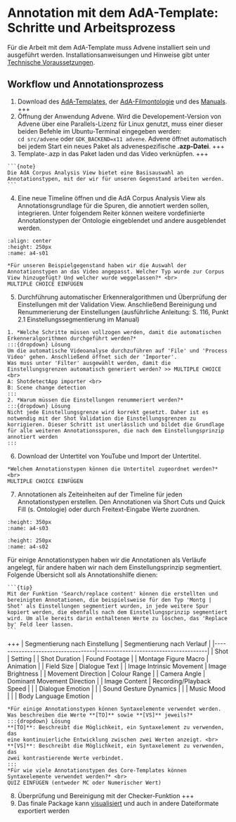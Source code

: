 # Annotation mit dem AdA-Template: Schritte und Arbeitsprozess

Für die Arbeit mit dem AdA-Template muss Advene installiert sein und ausgeführt werden. Installationsanweisungen und Hinweise gibt unter [Technische Voraussetzungen](../Kapitel_I/Technische_Voraussetzungen).

## Workflow und Annotationsprozess

1.	Download des [AdA-Templates](../assets/AdA_template_07_2021.azp), der [AdA-Filmontologie](../assets/Ada_Filmontologie_Deu_23_07_2021.pdf) und des [Manuals](../assets/Manual_Advene_AdA_D_Vers1_0.pdf).
+++
2.	Öffnung der Anwendung Advene. Wird die Developement-Version von Advene über eine Parallels-Lizenz für Linux genutzt, muss einer dieser beiden Befehle im Ubuntu-Terminal eingegeben werden: <br>
`cd src/advene` oder `GDK_BACKEND=x11 advene`. Advene öffnet automatisch bei jedem Start ein neues Paket als advenespezifische **.azp-Datei**. 
+++
3.	Template-.azp in das Paket laden und das Video verknüpfen.
+++
````{margin}
```{note}
Die AdA Corpus Analysis View bietet eine Basisauswahl an Annotationstypen, mit der wir für unseren Gegenstand arbeiten werden.
```
````
4.	Eine neue Timeline öffnen und die AdA Corpus Analysis View als Annotationsgrundlage für die Spuren, die annotiert werden sollen, integrieren. Unter folgendem Reiter können weitere vordefinierte Annotationstypen der Ontologie eingeblendet und andere ausgeblendet werden.
```{image} ../_images/A4-S01.png
:align: center
:height: 250px
:name: a4-s01
```
```{admonition} **Übung**
*Für unseren Beispielgegenstand haben wir die Auswahl der Annotationstypen an das Video angepasst. Welcher Typ wurde zur Corpus View hinzugefügt? Und welcher wurde weggelassen?* <br>
MULTIPLE CHOICE EINFÜGEN
```
5.	Durchführung automatischer Erkenneralgorithmen und Überprüfung der Einstellungen mit der Validation View. Anschließend Bereinigung und Renummerierung der Einstellungen (ausführliche Anleitung: S. 116, Punkt 2.1 Einstellungssegmentierung im Manual)
```{admonition} **Übung**
1. *Welche Schritte müssen vollzogen werden, damit die automatischen Erkenneralgorithmen durchgeführt werden?*
:::{dropdown} Lösung
Um die automatische Videoanalyse durchzuführen auf 'File' und 'Process Video' gehen. Anschließend öffnet sich der 'Importer'. 
Was muss unter 'Filter' ausgewählt werden, damit die Einstellungsgrenzen automatisch generiert werden? >> MULTIPLE CHOICE <br>
A: ShotdetectApp importer <br>
B: Scene change detection 
:::
2. *Warum müssen die Einstellungen renummeriert werden?*
:::{dropdown} Lösung
Nicht jede Einstellungsgrenze wird korrekt gesetzt. Daher ist es notwendig mit der Shot Validation die Einstellungsgrenzen zu korrigieren. Dieser Schritt ist unerlässlich und bildet die Grundlage für alle weiteren Annotationsspuren, die nach dem Einstellungsprinzip annotiert werden 
:::
```
6.	Download der Untertitel von YouTube und Import der Untertitel.
```{admonition} **Übung**
*Welchem Annotationstypen können die Untertitel zugeordnet werden?* <br>
MULTIPLE CHOICE EINFÜGEN
```
7.	Annotationen als Zeiteinheiten auf der Timeline für jeden Annotationstypen erstellen. Den Annotationen via Short Cuts und Quick Fill (s. Ontologie) oder durch Freitext-Eingabe Werte zuordnen.
```{image} ../_images/A4-S03.png
:height: 350px
:name: a4-s03
```
```{image} ../_images/A4-S02.png
:height: 250px
:name: a4-s02
```
Für einige Annotationstypen haben wir die Annotationen als Verläufe angelegt, für andere haben wir nach dem Einstellungsprinzip segmentiert. Folgende Übersicht soll als Annotationshilfe dienen:
````{margin}
```{tip}
Mit der Funktion 'Search/replace content' können die erstellten und bereinigten Annotationen, die beispielsweise für den Typ 'Montg | Shot' als Einstellungen segmentiert wurden, in jede weitere Spur kopiert werden, die ebenfalls nach dem Einstellungsprinzip segmentiert wird. Um alle bereits darin enthaltenen Werte zu löschen, das 'Replace by' Feld leer lassen.
```
````
+++
| Segmentierung nach Einstellung    | Segmentierung nach Verlauf            |
|-----------------------------------|---------------------------------------|
| Shot                              | Setting                               |
| Shot Duration                     | Found Footage                         |
| Montage Figure Macro                      | Animation                             |
| Field Size                        | Dialogue Text                         |
| Image Intrinsic Movement          | Image Brightness                      |
| Movement Direction                | Colour Range                          |
| Camera Angle                      | Dominant Movement Direction           |
| Image Content                     | Recording/Playback Speed              |
|                                   | Dialogue Emotion                      |
|                                   | Sound Gesture Dynamics                |
|                                   | Music Mood                            |
|                                   | Body Language Emotion        |

```{admonition} **Übung**
*Für einige Annotationstypen können Syntaxelemente verwendet werden. Was beschreiben die Werte **[TO]** sowie **[VS]** jeweils?*
:::{dropdown} Lösung
**[TO]**: Beschreibt die Möglichkeit, ein Syntaxelement zu verwenden, das
eine kontinuierliche Entwicklung zwischen zwei Werten anzeigt. <br>
**[VS]**: Beschreibt die Möglichkeit, ein Syntaxelement zu verwenden, das
zwei kontrastierende Werte verbindet.
:::
*Für wie viele Annotationstypen des Core-Templates können Syntaxelemente verwendet werden?* <br>
QUIZ EINFÜGEN (entweder MC oder Numerischer Wert)
```
8.	Überprüfung und Bereinigung mit der Checker-Funktion
+++
9.	Das finale Package kann [visualisiert](Aufgabe_D) und auch in andere Dateiformate exportiert werden







